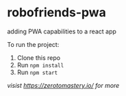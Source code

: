# robofriends-pwa
adding PWA capabilities to a react app 

To run the project:

1. Clone this repo
2. Run `npm install`
3. Run `npm start`

*visist https://zerotomastery.io/ for more*

